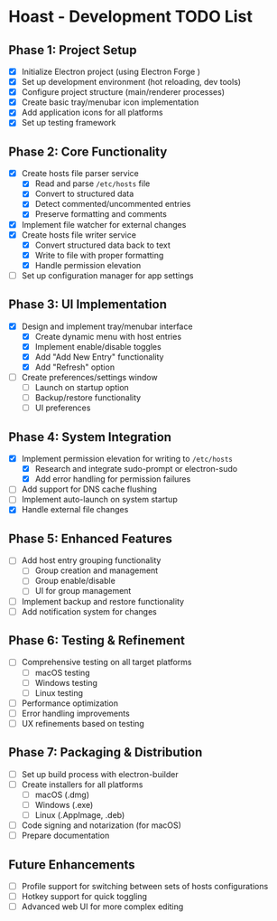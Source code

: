# Hoast - Development TODO List

## Phase 1: Project Setup
- [x] Initialize Electron project (using Electron Forge ) 
- [x] Set up development environment (hot reloading, dev tools)
- [x] Configure project structure (main/renderer processes)
- [x] Create basic tray/menubar icon implementation
- [x] Add application icons for all platforms
- [x] Set up testing framework

## Phase 2: Core Functionality
- [x] Create hosts file parser service
  - [x] Read and parse `/etc/hosts` file
  - [x] Convert to structured data
  - [x] Detect commented/uncommented entries
  - [x] Preserve formatting and comments
- [x] Implement file watcher for external changes
- [x] Create hosts file writer service
  - [x] Convert structured data back to text
  - [x] Write to file with proper formatting
  - [x] Handle permission elevation
- [ ] Set up configuration manager for app settings

## Phase 3: UI Implementation
- [x] Design and implement tray/menubar interface
  - [x] Create dynamic menu with host entries
  - [x] Implement enable/disable toggles
  - [x] Add "Add New Entry" functionality
  - [x] Add "Refresh" option
- [ ] Create preferences/settings window
  - [ ] Launch on startup option
  - [ ] Backup/restore functionality
  - [ ] UI preferences

## Phase 4: System Integration
- [x] Implement permission elevation for writing to `/etc/hosts`
  - [x] Research and integrate sudo-prompt or electron-sudo
  - [x] Add error handling for permission failures
- [ ] Add support for DNS cache flushing
- [ ] Implement auto-launch on system startup
- [x] Handle external file changes

## Phase 5: Enhanced Features
- [ ] Add host entry grouping functionality
  - [ ] Group creation and management
  - [ ] Group enable/disable
  - [ ] UI for group management
- [ ] Implement backup and restore functionality
- [ ] Add notification system for changes

## Phase 6: Testing & Refinement
- [ ] Comprehensive testing on all target platforms
  - [ ] macOS testing
  - [ ] Windows testing
  - [ ] Linux testing
- [ ] Performance optimization
- [ ] Error handling improvements
- [ ] UX refinements based on testing

## Phase 7: Packaging & Distribution
- [ ] Set up build process with electron-builder
- [ ] Create installers for all platforms
  - [ ] macOS (.dmg)
  - [ ] Windows (.exe)
  - [ ] Linux (.AppImage, .deb)
- [ ] Code signing and notarization (for macOS)
- [ ] Prepare documentation

## Future Enhancements
- [ ] Profile support for switching between sets of hosts configurations
- [ ] Hotkey support for quick toggling
- [ ] Advanced web UI for more complex editing